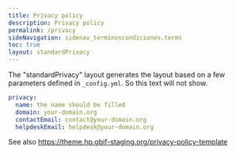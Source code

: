 ```yaml
---
title: Privacy policy
description: Privacy policy
permalink: /privacy
sideNavigation: sidenav_terminoscondiciones.terms
toc: true
layout: standardPrivacy
---
```

The "standardPrivacy" layout generates the layout based on a few parameters defined in `_config.yml`. So this text will not show.

```yml
privacy:
  name: the name should be filled
  domain: your-domain.org
  contactEmail: contact@your-domain.org
  helpdeskEmail: helpdesk@your-domain.org
```

See also https://theme.hp.gbif-staging.org/privacy-policy-template
